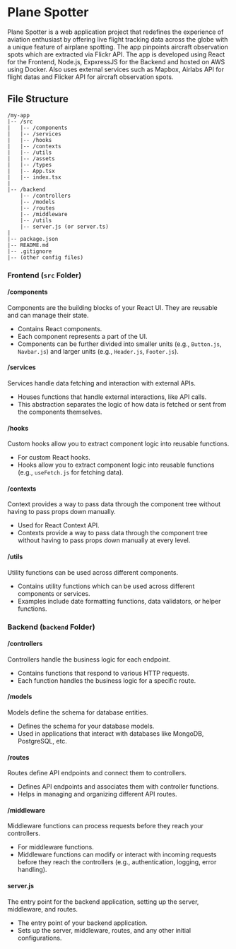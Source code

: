 # Plane Spotter
Plane Spotter is a web application project that redefines the experience of aviation enthusiast by offering live flight tracking data across the globe with a unique feature of airplane spotting. The app pinpoints aircraft observation spots which are extracted via Flickr API.
The app is developed using React for the Frontend, Node.js, ExpxressJS for the Backend and hosted on AWS using Docker. Also uses external services such as Mapbox, Airlabs API for flight datas and Flicker API for aircraft observation spots.
## File Structure

```
/my-app
|-- /src
|   |-- /components
|   |-- /services
|   |-- /hooks
|   |-- /contexts
|   |-- /utils
|   |-- /assets
|   |-- /types
|   |-- App.tsx
|   |-- index.tsx
|
|-- /backend
    |-- /controllers
    |-- /models
    |-- /routes
    |-- /middleware
    |-- /utils
    |-- server.js (or server.ts)
|
|-- package.json
|-- README.md
|-- .gitignore
|-- (other config files)
```

### Frontend (`src` Folder)

#### /components
Components are the building blocks of your React UI. They are reusable and can manage their state.
   - Contains React components.
   - Each component represents a part of the UI.
   - Components can be further divided into smaller units (e.g., `Button.js`, `Navbar.js`) and larger units (e.g., `Header.js`, `Footer.js`).

#### /services
Services handle data fetching and interaction with external APIs.
   - Houses functions that handle external interactions, like API calls.
   - This abstraction separates the logic of how data is fetched or sent from the components themselves.

#### /hooks
Custom hooks allow you to extract component logic into reusable functions.
   - For custom React hooks.
   - Hooks allow you to extract component logic into reusable functions (e.g., `useFetch.js` for fetching data).

#### /contexts
Context provides a way to pass data through the component tree without having to pass props down manually.
   - Used for React Context API.
   - Contexts provide a way to pass data through the component tree without having to pass props down manually at every level.

#### /utils
Utility functions can be used across different components.
   - Contains utility functions which can be used across different components or services.
   - Examples include date formatting functions, data validators, or helper functions.

### Backend (`backend` Folder)

#### /controllers
Controllers handle the business logic for each endpoint.
   - Contains functions that respond to various HTTP requests.
   - Each function handles the business logic for a specific route.

#### /models
Models define the schema for database entities.
   - Defines the schema for your database models.
   - Used in applications that interact with databases like MongoDB, PostgreSQL, etc.

#### /routes
Routes define API endpoints and connect them to controllers.
   - Defines API endpoints and associates them with controller functions.
   - Helps in managing and organizing different API routes.

#### /middleware
Middleware functions can process requests before they reach your controllers.
   - For middleware functions.
   - Middleware functions can modify or interact with incoming requests before they reach the controllers (e.g., authentication, logging, error handling).

#### server.js
The entry point for the backend application, setting up the server, middleware, and routes.
   - The entry point of your backend application.
   - Sets up the server, middleware, routes, and any other initial configurations.
